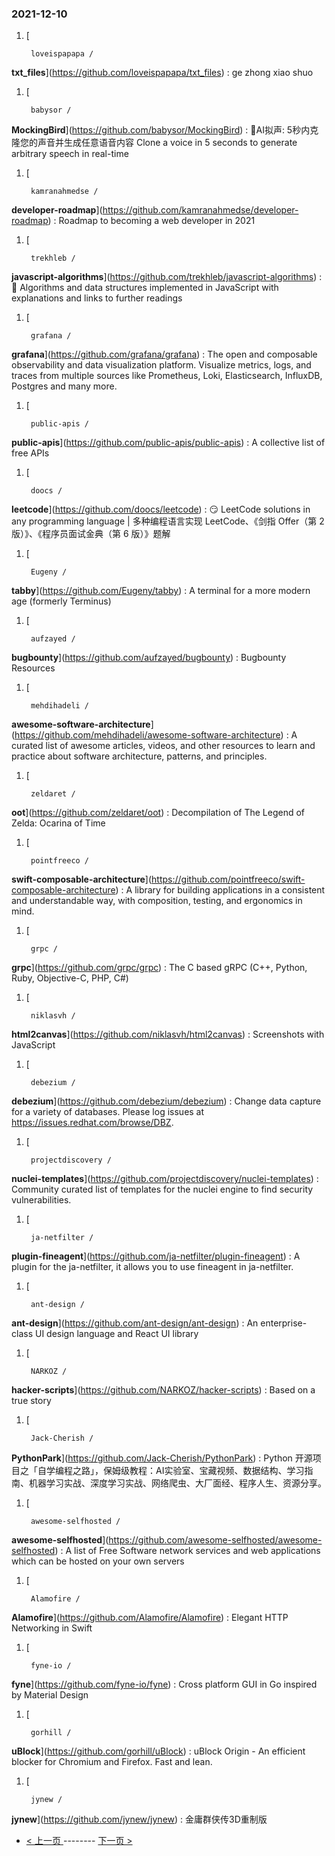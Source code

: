 ### 2021-12-10 
1. [
    

        loveispapapa /
**txt_files**](https://github.com/loveispapapa/txt_files) : ge zhong xiao shuo
1. [
    

        babysor /
**MockingBird**](https://github.com/babysor/MockingBird) : 🚀AI拟声: 5秒内克隆您的声音并生成任意语音内容 Clone a voice in 5 seconds to generate arbitrary speech in real-time
1. [
    

        kamranahmedse /
**developer-roadmap**](https://github.com/kamranahmedse/developer-roadmap) : Roadmap to becoming a web developer in 2021
1. [
    

        trekhleb /
**javascript-algorithms**](https://github.com/trekhleb/javascript-algorithms) : 📝 Algorithms and data structures implemented in JavaScript with explanations and links to further readings
1. [
    

        grafana /
**grafana**](https://github.com/grafana/grafana) : The open and composable observability and data visualization platform. Visualize metrics, logs, and traces from multiple sources like Prometheus, Loki, Elasticsearch, InfluxDB, Postgres and many more.
1. [
    

        public-apis /
**public-apis**](https://github.com/public-apis/public-apis) : A collective list of free APIs
1. [
    

        doocs /
**leetcode**](https://github.com/doocs/leetcode) : 😏 LeetCode solutions in any programming language | 多种编程语言实现 LeetCode、《剑指 Offer（第 2 版）》、《程序员面试金典（第 6 版）》题解
1. [
    

        Eugeny /
**tabby**](https://github.com/Eugeny/tabby) : A terminal for a more modern age (formerly Terminus)
1. [
    

        aufzayed /
**bugbounty**](https://github.com/aufzayed/bugbounty) : Bugbounty Resources
1. [
    

        mehdihadeli /
**awesome-software-architecture**](https://github.com/mehdihadeli/awesome-software-architecture) : A curated list of awesome articles, videos, and other resources to learn and practice about software architecture, patterns, and principles.
1. [
    

        zeldaret /
**oot**](https://github.com/zeldaret/oot) : Decompilation of The Legend of Zelda: Ocarina of Time
1. [
    

        pointfreeco /
**swift-composable-architecture**](https://github.com/pointfreeco/swift-composable-architecture) : A library for building applications in a consistent and understandable way, with composition, testing, and ergonomics in mind.
1. [
    

        grpc /
**grpc**](https://github.com/grpc/grpc) : The C based gRPC (C++, Python, Ruby, Objective-C, PHP, C#)
1. [
    

        niklasvh /
**html2canvas**](https://github.com/niklasvh/html2canvas) : Screenshots with JavaScript
1. [
    

        debezium /
**debezium**](https://github.com/debezium/debezium) : Change data capture for a variety of databases. Please log issues at https://issues.redhat.com/browse/DBZ.
1. [
    

        projectdiscovery /
**nuclei-templates**](https://github.com/projectdiscovery/nuclei-templates) : Community curated list of templates for the nuclei engine to find security vulnerabilities.
1. [
    

        ja-netfilter /
**plugin-fineagent**](https://github.com/ja-netfilter/plugin-fineagent) : A plugin for the ja-netfilter, it allows you to use fineagent in ja-netfilter.
1. [
    

        ant-design /
**ant-design**](https://github.com/ant-design/ant-design) : An enterprise-class UI design language and React UI library
1. [
    

        NARKOZ /
**hacker-scripts**](https://github.com/NARKOZ/hacker-scripts) : Based on a true story
1. [
    

        Jack-Cherish /
**PythonPark**](https://github.com/Jack-Cherish/PythonPark) : Python 开源项目之「自学编程之路」，保姆级教程：AI实验室、宝藏视频、数据结构、学习指南、机器学习实战、深度学习实战、网络爬虫、大厂面经、程序人生、资源分享。
1. [
    

        awesome-selfhosted /
**awesome-selfhosted**](https://github.com/awesome-selfhosted/awesome-selfhosted) : A list of Free Software network services and web applications which can be hosted on your own servers
1. [
    

        Alamofire /
**Alamofire**](https://github.com/Alamofire/Alamofire) : Elegant HTTP Networking in Swift
1. [
    

        fyne-io /
**fyne**](https://github.com/fyne-io/fyne) : Cross platform GUI in Go inspired by Material Design
1. [
    

        gorhill /
**uBlock**](https://github.com/gorhill/uBlock) : uBlock Origin - An efficient blocker for Chromium and Firefox. Fast and lean.
1. [
    

        jynew /
**jynew**](https://github.com/jynew/jynew) : 金庸群侠传3D重制版 

- [ < 上一页 ](https://github.com/able8/github-trending-daily-record/blob/master/2021-12-09.md) -------- [ 下一页 > ](https://github.com/able8/github-trending-daily-record/blob/master/2021-12-11.md)